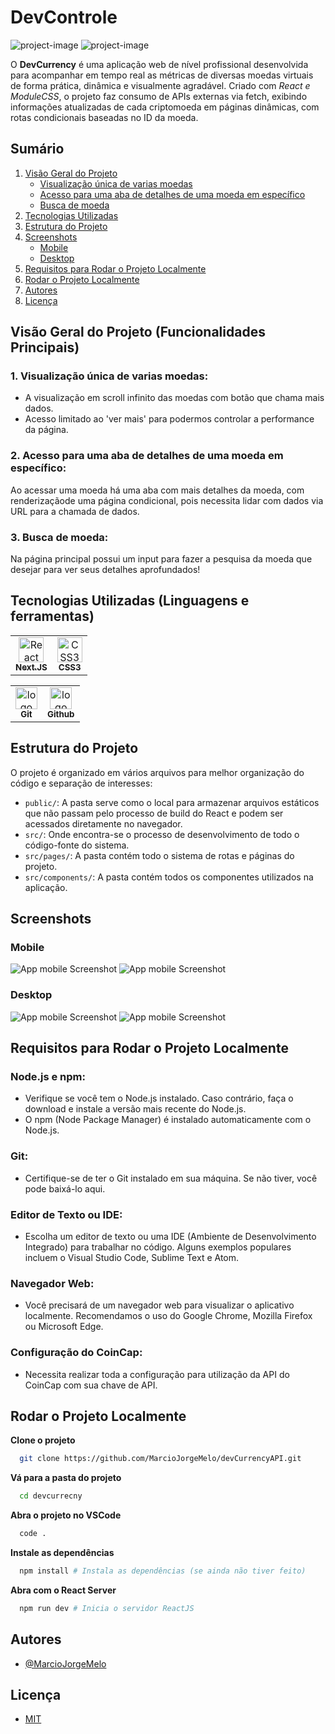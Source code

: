 # DevControle

![project-image](public/readme_images/videos/2025-07-0819-00-20-ezgif.com-video-to-gif-converter.gif)
![project-image](public/readme_images/videos/2025-07-0819-01-18-ezgif.com-video-to-gif-converter.gif)

O **DevCurrency** é uma aplicação web de nível profissional desenvolvida para acompanhar em tempo real as métricas de diversas moedas virtuais de forma prática, dinâmica e visualmente agradável. Criado com _React e ModuleCSS_, o projeto faz consumo de APIs externas via fetch, exibindo informações atualizadas de cada criptomoeda em páginas dinâmicas, com rotas condicionais baseadas no ID da moeda.

## Sumário

1. [Visão Geral do Projeto](#visão-geral-do-projeto-funcionalidades-principais)
   - [Visualização única de varias moedas](#1-visualização-única-de-varias-moedas)
   - [Acesso para uma aba de detalhes de uma moeda em específico](#2-acesso-para-uma-aba-de-detalhes-de-uma-moeda-em-específico)
   - [Busca de moeda](#3-busca-de-moeda)
2. [Tecnologias Utilizadas](#tecnologias-utilizadas-linguagens-e-ferramentas)
3. [Estrutura do Projeto](#estrutura-do-projeto)
5. [Screenshots](#screenshots)
   - [Mobile](#mobile)
   - [Desktop](#desktop)
6. [Requisitos para Rodar o Projeto Localmente](#requisitos-para-rodar-o-projeto-localmente)
7. [Rodar o Projeto Localmente](#rodar-o-projeto-localmente)
8. [Autores](#autores)
9. [Licença](#licença)

## Visão Geral do Projeto (Funcionalidades Principais)

### 1. Visualização única de varias moedas:

- A visualização em scroll infinito das moedas com botão que chama mais dados.
- Acesso limitado ao 'ver mais' para podermos controlar a performance da página.

### 2. Acesso para uma aba de detalhes de uma moeda em específico:

Ao acessar uma moeda há uma aba com mais detalhes da moeda, com renderizaçãode uma página condicional, pois necessita lidar com dados via URL para a chamada de dados.

### 3. Busca de moeda:

Na página principal possui um input para fazer a pesquisa da moeda que desejar para ver seus detalhes aprofundados!

## Tecnologias Utilizadas (Linguagens e ferramentas)

<table>
    <tr>
      <td align="center">
        <a href="https://legacy.reactjs.org/">
          <img src="https://github.com/devicons/devicon/blob/v2.16.0/icons/react/react-original.svg" width="40px" alt="React logo" />
          <br />
          <sub>
            <b>Next.JS</b>
          </sub>
        </a>
      </td>
      <td align="center">
        <a href="https://developer.mozilla.org/pt-BR/docs/Web/CSS">
          <img src="https://github.com/devicons/devicon/blob/v2.16.0/icons/css3/css3-original-wordmark.svg" width="40px" alt="CSS3 logo" />
          <br />
          <sub>
            <b>CSS3</b>
          </sub>
        </a>
      </td>
    </tr>
</table>
<table border-style="none">
  <tr>
    <td align="center">
      <a href="https://git-scm.com/">
        <img src="https://cdn.jsdelivr.net/gh/devicons/devicon@latest/icons/git/git-original.svg" width="35px;" alt="logo git"/><br />
        <sub>
          <b>Git</b>
        </sub>
      </a>
    </td>
    <td align="center">
      <a href="https://github.com/">
        <img src="https://cdn.jsdelivr.net/gh/devicons/devicon@latest/icons/github/github-original.svg" width="35px;" alt="logo github"/>
        <br />
        <sub margin-top="50px;">
          <b>Github</b>
        </sub>
      </a>
    </td>
  </tr>
</table>

## Estrutura do Projeto

O projeto é organizado em vários arquivos para melhor organização do código e separação de interesses:

- `public/`: A pasta serve como o local para armazenar arquivos estáticos que não passam pelo processo de build do React e podem ser acessados diretamente no navegador.
- `src/`: Onde encontra-se o processo de desenvolvimento de todo o código-fonte do sistema.
- `src/pages/`: A pasta contém todo o sistema de rotas e páginas do projeto.
- `src/components/`: A pasta contém todos os componentes utilizados na aplicação.

## Screenshots

### Mobile

![App mobile Screenshot](public/readme_images/mobile/image.png)
![App mobile Screenshot](public/readme_images/mobile/image2.png)

### Desktop

![App mobile Screenshot](public/readme_images/web/image.png)
![App mobile Screenshot](public/readme_images/web/image2.png)

## Requisitos para Rodar o Projeto Localmente

### Node.js e npm:

- Verifique se você tem o Node.js instalado. Caso contrário, faça o download e instale a versão mais recente do Node.js.
- O npm (Node Package Manager) é instalado automaticamente com o Node.js.

### Git:

- Certifique-se de ter o Git instalado em sua máquina. Se não tiver, você pode baixá-lo aqui.

### Editor de Texto ou IDE:

- Escolha um editor de texto ou uma IDE (Ambiente de Desenvolvimento Integrado) para trabalhar no código. Alguns exemplos populares incluem o Visual Studio Code, Sublime Text e Atom.

### Navegador Web:

- Você precisará de um navegador web para visualizar o aplicativo localmente. Recomendamos o uso do Google Chrome, Mozilla Firefox ou Microsoft Edge.

### Configuração do CoinCap:

- Necessita realizar toda a configuração para utilização da API do CoinCap com sua chave de API.

## Rodar o Projeto Localmente

**Clone o projeto**

```bash
  git clone https://github.com/MarcioJorgeMelo/devCurrencyAPI.git
```

**Vá para a pasta do projeto**

```bash
  cd devcurrecny
```

**Abra o projeto no VSCode**

```bash
  code .
```

**Instale as dependências**

```bash
  npm install # Instala as dependências (se ainda não tiver feito)
```

**Abra com o React Server**

```bash
  npm run dev # Inicia o servidor ReactJS
```

## Autores

- [@MarcioJorgeMelo](https://github.com/MarcioJorgeMelo)

## Licença

- [MIT](https://choosealicense.com/licenses/mit/)
